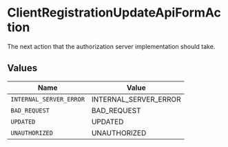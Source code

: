 # ClientRegistrationUpdateApiFormAction

The next action that the authorization server implementation should take.



## Values

| Name                    | Value                   |
| ----------------------- | ----------------------- |
| `INTERNAL_SERVER_ERROR` | INTERNAL_SERVER_ERROR   |
| `BAD_REQUEST`           | BAD_REQUEST             |
| `UPDATED`               | UPDATED                 |
| `UNAUTHORIZED`          | UNAUTHORIZED            |